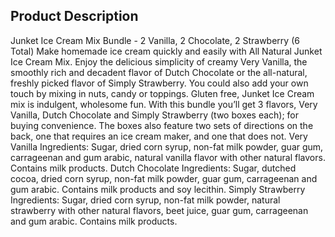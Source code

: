 ## **Product Description**

Junket Ice Cream Mix Bundle - 2 Vanilla, 2 Chocolate, 2 Strawberry (6 Total) Make homemade ice cream quickly and easily with All Natural Junket Ice Cream Mix. Enjoy the delicious simplicity of creamy Very Vanilla, the smoothly rich and decadent flavor of Dutch Chocolate or the all-natural, freshly picked flavor of Simply Strawberry. You could also add your own touch by mixing in nuts, candy or toppings. Gluten free, Junket Ice Cream mix is indulgent, wholesome fun. With this bundle you’ll get 3 flavors, Very Vanilla, Dutch Chocolate and Simply Strawberry (two boxes each); for buying convenience. The boxes also feature two sets of directions on the back, one that requires an ice cream maker, and one that does not. Very Vanilla Ingredients: Sugar, dried corn syrup, non-fat milk powder, guar gum, carrageenan and gum arabic, natural vanilla flavor with other natural flavors. Contains milk products. Dutch Chocolate Ingredients: Sugar, dutched cocoa, dried corn syrup, non-fat milk powder, guar gum, carrageenan and gum arabic. Contains milk products and soy lecithin. Simply Strawberry Ingredients: Sugar, dried corn syrup, non-fat milk powder, natural strawberry with other natural flavors, beet juice, guar gum, carrageenan and gum arabic. Contains milk products.
